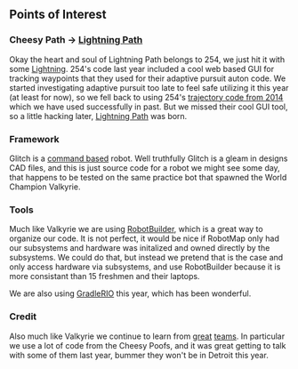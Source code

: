 ## Points of Interest

### Cheesy Path -> [Lightning Path](https://frc-862.github.io/glitch/light_path/)
Okay the heart and soul of Lightning Path belongs to 254, we just hit it with some [Lightning](http://lightningrobotics.com/). 254's code last year included a cool web based GUI for tracking waypoints that they used for their adaptive pursuit auton code. We started investigating adaptive pursuit too late to feel safe utilizing it this year (at least for now), so we fell back to using 254's [trajectory code from 2014](https://github.com/frc-862/glitch/tree/master/src/com/team254/lib/trajectory) which we have used successfully in past. But we missed their cool GUI tool, so a little hacking later, [Lightning Path](https://frc-862.github.io/glitch/light_path/) was born.

### Framework
Glitch is a [command based](https://wpilib.screenstepslive.com/s/currentCS/m/java/l/599732-what-is-command-based-programming) robot. Well truthfully Glitch is a gleam in designs CAD files, and this is just source code for a robot we might see some day, that happens to be tested on the same practice bot that spawned the World Champion Valkyrie.

### Tools
Much like Valkyrie we are using [RobotBuilder](https://wpilib.screenstepslive.com/s/currentCS/m/robotbuilder), which is a great way to organize our code. It is not perfect, it would be nice if RobotMap only had our subsystems and hardware was initalized and owned directly by the subsystems. We could do that, but instead we pretend that is the case and only access hardware via subsystems, and use RobotBuilder because it is more consistant than 15 freshmen and their laptops.

We are also using [GradleRIO](https://github.com/Open-RIO/GradleRIO) this year, which has been wonderful.

### Credit
Also much like Valkyrie we continue to learn from [great](https://github.com/strykeforce) [teams](https://github.com/Team254). In particular we use a lot of code from the Cheesy Poofs, and it was great getting to talk with some of them last year, bummer they won't be in Detroit this year. 

